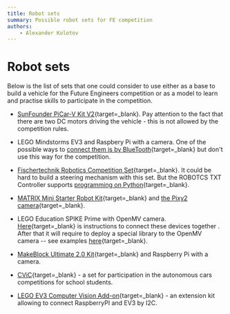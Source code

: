 ```yaml
---
title: Robot sets
summary: Possible robot sets for FE competition
authors:
    - Alexander Kolotov
---
```

# Robot sets

Below is the list of sets that one could consider to use either as a base to build a vehicle for the Future Engineers competition or as a model to learn and practise skills to participate in the competition.

  * [SunFounder PiCar-V Kit V2](https://www.sunfounder.com/products/smart-video-car){target=_blank}. Pay attention to the fact that there are two DC motors driving the vehicle - this is not allowed by the competition rules.

  * LEGO Mindstorms EV3 and Raspbery Pi with a camera. One of the possible ways to [connect them is by BlueTooth](http://www.abrowndesign.com/2018/10/25/sending-bluetooth-messages-from-raspberry-pi-to-lego-ev3-stock-firmware/){target=_blank} but don't use this way for the competition.

  * [Fischertechnik Robotics Competition Set](https://www.fischertechnik.de/en/products/teaching/stem-robotics/519143-robotics-competition-set){target=_blank}. It could be hard to build a steering mechanism with this set. But the ROBOTCS TXT Controller supports [programming on Python](https://cfw.ftcommunity.de/ftcommunity-TXT/en/programming/python/tutorial-2.html){target=_blank}.

  * [MATRIX Mini Starter Robot Kit](https://matrixrobotics.com/product/matrix-mini-starter-robot-kit/){target=_blank} and [the Pixy2 camera](https://pixycam.com/pixy2/){target=_blank}.

  * LEGO Education SPIKE Prime with OpenMV camera. [Here](https://www.instructables.com/Backpack-1-OpenMV-Camera/){target=_blank} is instructions to connect these devices together . After that it will require to deploy a special library to the OpenMV camera -- see examples [here](https://github.com/ceeoinnovations/SPIKEPrimeBackpacks/tree/master/examples){target=_blank}.

  * [MakeBlock Ultimate 2.0 Kit](https://education.makeblock.com/ultimate-2/){target=_blank} and Raspberry Pi with a camera.

  * [CViC](http://makely.tech/cvic){target=_blank} - a set for participation in the autonomous cars competitions for school students.

  * [LEGO EV3 Computer Vision Add-on](http://ev3cv.robitware.ru/){target=_blank} - an extension kit allowing to connect RaspberryPI and EV3 by I2C.
